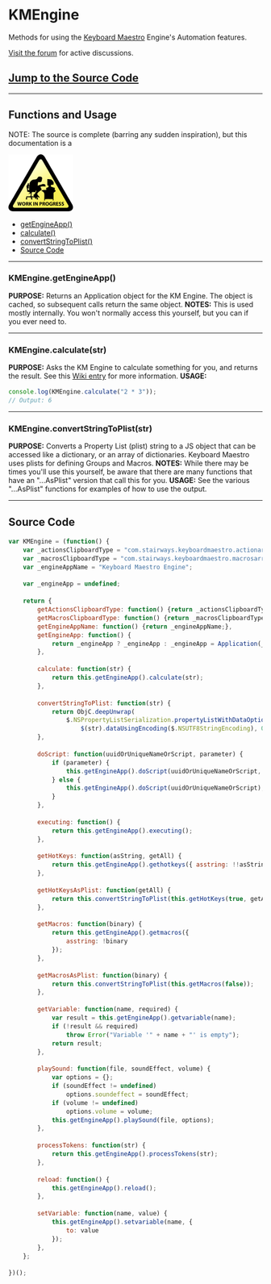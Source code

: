 
# KMEngine
Methods for using the [Keyboard Maestro](https://www.keyboardmaestro.com/main/) Engine's Automation features.

[Visit the forum](https://forum.keyboardmaestro.com/) for active discussions.

## [Jump to the Source Code](#source)

---

## Functions and Usage
NOTE: The source is complete (barring any sudden inspiration), but this documentation is a

![wip-sign.png](resources/CCB7AEA96395B800A043B776CB42F3D6.png)
* [getEngineApp()](#getEngineApp)
* [calculate()](#calculate)
* [convertStringToPlist()](#convertStringToPlist)
* [Source Code](#source)

---
### <a name="getEngineApp"></a>KMEngine.getEngineApp()
**PURPOSE:**
Returns an Application object for the KM Engine. The object is cached, so subsequent calls return the same object.
**NOTES:**
This is used mostly internally. You won't normally access this yourself, but you can if you ever need to.

---

### <a name="calculate"></a>KMEngine.calculate(str)
**PURPOSE:**
Asks the KM Engine to calculate something for you, and returns the result. See this [Wiki entry](https://wiki.keyboardmaestro.com/function/CALCULATE) for more information.
**USAGE:**

```js
console.log(KMEngine.calculate("2 * 3"));
// Output: 6
```

---

### <a name="convertStringToPlist"></a>KMEngine.convertStringToPlist(str)
**PURPOSE:**
Converts a Property List (plist) string to a JS object that can be accessed like a dictionary, or an array of dictionaries. Keyboard Maestro uses plists for defining Groups and Macros.
**NOTES:**
While there may be times you'll use this yourself, be aware that there are many functions that have an "...AsPlist" version that call this for you.
**USAGE:**
See the various "...AsPlist" functions for examples of how to use the output.

---

## <a name="source"></a>Source Code

```js
var KMEngine = (function() {
	var _actionsClipboardType = "com.stairways.keyboardmaestro.actionarray";
	var _macrosClipboardType = "com.stairways.keyboardmaestro.macrosarray";
	var _engineAppName = "Keyboard Maestro Engine";

	var _engineApp = undefined;

	return {
		getActionsClipboardType: function() {return _actionsClipboardType;},
		getMacrosClipboardType: function() {return _macrosClipboardType;},
		getEngineAppName: function() {return _engineAppName;},
		getEngineApp: function() {
			return _engineApp ? _engineApp : _engineApp = Application(_engineAppName);
		},

		calculate: function(str) {
			return this.getEngineApp().calculate(str);
		},

		convertStringToPlist: function(str) {
			return ObjC.deepUnwrap(
				$.NSPropertyListSerialization.propertyListWithDataOptionsFormatError(
					$(str).dataUsingEncoding($.NSUTF8StringEncoding), 0, 0, null));
		},

		doScript: function(uuidOrUniqueNameOrScript, parameter) {
			if (parameter) {
				this.getEngineApp().doScript(uuidOrUniqueNameOrScript, { withParameter: parameter });
			} else {
				this.getEngineApp().doScript(uuidOrUniqueNameOrScript);
			}
		},

		executing: function() {
			return this.getEngineApp().executing();
		},

		getHotKeys: function(asString, getAll) {
			return this.getEngineApp().gethotkeys({ asstring: !!asString, getall: !!getAll});
		},

		getHotKeysAsPlist: function(getAll) {
			return this.convertStringToPlist(this.getHotKeys(true, getAll));
		},

		getMacros: function(binary) {
			return this.getEngineApp().getmacros({
				asstring: !binary
			});
		},

		getMacrosAsPlist: function(binary) {
			return this.convertStringToPlist(this.getMacros(false));
		},

		getVariable: function(name, required) {
			var result = this.getEngineApp().getvariable(name);
			if (!result && required)
				throw Error("Variable '" + name + "' is empty");
			return result;
		},

		playSound: function(file, soundEffect, volume) {
			var options = {};
			if (soundEffect != undefined)
				options.soundeffect = soundEffect;
			if (volume != undefined)
				options.volume = volume;
			this.getEngineApp().playSound(file, options);
		},

		processTokens: function(str) {
			return this.getEngineApp().processTokens(str);
		},

		reload: function() {
			this.getEngineApp().reload();
		},

		setVariable: function(name, value) {
			this.getEngineApp().setvariable(name, {
				to: value
			});
		},
	};

})();
```